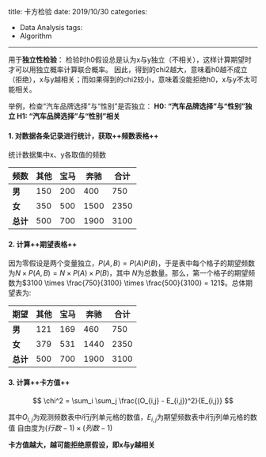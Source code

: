 title: 卡方检验
date: 2019/10/30
categories:
- Data Analysis
tags:
- Algorithm
---


用于**独立性检验**：
检验时h0假设总是认为x与y独立（不相关），这样计算期望时才可以用独立概率计算联合概率。
因此，得到的chi2越大，意味着h0越不成立（拒绝），x与y越相关；而如果得到的chi2较小，意味着没能拒绝h0，x与y不太可能相关。

举例，检查“汽车品牌选择”与“性别”是否独立：
**H0: “汽车品牌选择”与“性别”独立
H1: “汽车品牌选择”与“性别”相关**

#### 1. 对数据各条记录进行统计，获取++频数表格++

统计数据集中x、y各取值的频数

|频数|其他|宝马|奔驰|合计|
|---|---|---|---|---|
|**男**|150|200|400|750|
|**女**|350|500|1500|2350|
|**总计**|500|700|1900|3100|

#### 2. 计算++期望表格++

因为零假设是两个变量独立，$P(A,B)=P(A)P(B)$，于是表中每个格子的期望频数为$N \times P(A,B) = N \times P(A)\times P(B)$，其中 $N$为总数量。那么，第一个格子的期望频数为$3100 \times \frac{750}{3100} \times \frac{500}{3100} = 121$。总体期望表为:

|期望|其他|宝马|奔驰|合计|
|---|---|---|---|---|
|**男**|121|169|460|750|
|**女**|379|531|1440|2350|
|**总计**|500|700|1900|3100|

#### 3. 计算++卡方值++

$$
\chi^2 = \sum_i \sum_j \frac{(O_{i,j} - E_{i,j})^2}{E_{i,j}}
$$

其中$O_{i,j}$为观测频数表中$i$行$j$列单元格的数值，$E_{i,j}$为期望频数表中$i$行$j$列单元格的数值
自由度为$(行数-1) \times (列数-1)$

**卡方值越大，越可能拒绝原假设，即x与y越相关**